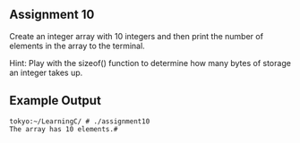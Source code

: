 ## Assignment 10
Create an integer array with 10 integers and then print the number of elements in the array to the terminal.

Hint: Play with the sizeof() function to determine how many bytes of storage an integer takes up.

## Example Output
```terminal_session
tokyo:~/LearningC/ # ./assignment10                                 
The array has 10 elements.#   
```
